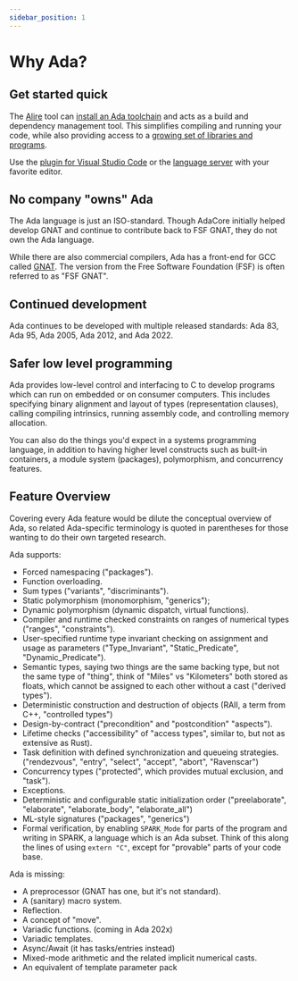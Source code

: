 ```yaml
---
sidebar_position: 1
---
```


# Why Ada?

## Get started quick

The [Alire][alire] tool can [install an Ada toolchain][alire-toolchains] and
acts as a build and dependency management tool.
This simplifies compiling and running your code, while also providing access to a
[growing set of libraries and programs][alire-crates].

Use the [plugin for Visual Studio Code][vscode-plugin] or the [language server][language-server] with your favorite editor.

## No company "owns" Ada

The Ada language is just an ISO-standard. Though AdaCore initially helped develop
GNAT and continue to contribute back to FSF GNAT, they do not own the Ada
language.

While there are also commercial compilers, Ada has a front-end for GCC called [GNAT][gnat].
The version from the Free Software Foundation (FSF) is often referred to as "FSF GNAT".

## Continued development

Ada continues to be developed with multiple released standards: Ada 83, Ada 95, Ada 2005, Ada 2012, and Ada 2022.

## Safer low level programming

Ada provides low-level control and interfacing to C to develop programs which
can run on embedded or on consumer computers. This includes specifying binary
alignment and layout of types (representation clauses), calling compiling
intrinsics, running assembly code, and controlling memory allocation.

You can also do the things you'd expect in a systems programming language, in
addition to having higher level constructs such as built-in containers,
a module system (packages), polymorphism, and concurrency features.

## Feature Overview

Covering every Ada feature would be dilute the conceptual overview of Ada, so
related Ada-specific terminology is quoted in parentheses for those wanting to
do their own targeted research.

Ada supports:

- Forced namespacing ("packages").
- Function overloading.
- Sum types ("variants", "discriminants").
- Static polymorphism (monomorphism, "generics");
- Dynamic polymorphism (dynamic dispatch, virtual functions).
- Compiler and runtime checked constraints on ranges of numerical types ("ranges", "constraints").
- User-specified runtime type invariant checking on assignment and usage as parameters ("Type_Invariant", "Static_Predicate", "Dynamic_Predicate").
- Semantic types, saying two things are the same backing type, but not the same
  type of "thing", think of "Miles" vs "Kilometers" both stored as floats, which
  cannot be assigned to each other without a cast ("derived types").
- Deterministic construction and destruction of objects (RAII, a term from C++, "controlled types")
- Design-by-contract ("precondition" and "postcondition" "aspects").
- Lifetime checks ("accessibility" of "access types", similar to, but not as extensive as Rust).
- Task definition with defined synchronization and queueing strategies.
  ("rendezvous", "entry", "select", "accept", "abort", "Ravenscar")
- Concurrency types ("protected", which provides mutual exclusion, and "task").
- Exceptions.
- Deterministic and configurable static initialization order ("preelaborate",
  "elaborate", "elaborate_body", "elaborate_all")
- ML-style signatures ("packages", "generics")
- Formal verification, by enabling `SPARK_Mode` for parts of the program and
  writing in SPARK, a language which is an Ada subset. Think of this along the
  lines of using `extern "C"`, except for "provable" parts of your code base.

Ada is missing:

- A preprocessor (GNAT has one, but it's not standard).
- A (sanitary) macro system.
- Reflection.
- A concept of "move".
- Variadic functions. (coming in Ada 202x)
- Variadic templates.
- Async/Await (it has tasks/entries instead)
- Mixed-mode arithmetic and the related implicit numerical casts.
- An equivalent of template parameter pack

[alire]: https://alire.ada.dev
[alire-crates]: https://alire.ada.dev/crates.html
[alire-releases]: https://github.com/alire-project/alire/releases
[alire-toolchains]: https://alire.ada.dev/docs/#toolchain-management
[gnat]: https://gcc.gnu.org/wiki/GNAT
[language-server]: https://github.com/AdaCore/ada_language_server
[vscode-plugin]: https://marketplace.visualstudio.com/items?itemName=AdaCore.ada
